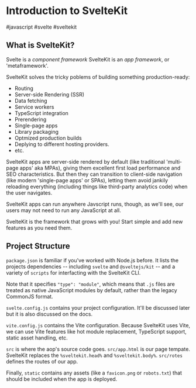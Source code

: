 # Introduction to SvelteKit
#javascript #svelte #sveltekit

## What is SvelteKit?

Svelte is a _component framework_ 
SvelteKit is an _app framework_, or 'metaframework'.

SvelteKit solves the tricky poblems of building something production-ready:
- Routing
- Server-side Rendering (SSR)
- Data fetching
- Service workers
- TypeScript integration
- Prerendering
- Single-page apps
- Library packaging
- Optmized production builds
- Deplying to different hosting providers.
- etc.

SvelteKit apps are server-side rendered by default
(like traditional 'multi-page apps' aka MPAs),
giving them excellent first load performance and SEO characteristics.
But then they can transition to client-side navigation
(like modern 'single-page apps' or SPAs),
letting them avoid jankily reloading everything
(including things like third-party analytics code)
when the user navigates.

SvelteKit apps can run anywhere Javscript runs,
though, as we'll see, our users may not need to run any JavaScript at all.

SvelteKit is the framework that grows with you!
Start simple and add new features as you need them.

## Project Structure

`package.json` is familiar if you've worked with Node.js before.
It lists the projects dependencies -- including `svelte` and `@sveltejs/kit` --
and a variety of `scripts` for interfacting with the SvelteKit CLI.

Note that it specifies `"type": "module"`,
which means that `.js` files are treated as native JavaScript modules by default,
rather than the legacy CommonJS format.

`svelte.config.js` contains your project configuration.
It'll be discussed later but it is also discussed on the docs.

`vite.config.js` contains the Vite configuration.
Because SvelteKit uses Vite, we can use Vite features like
hot module replacement, TypeScript support, static asset handling, etc.

`src` is where the aop's source code goes.
`src/app.html` is our page tempate.
SvelteKit replaces the `%sveltekit.head%` and `%sveltekit.body%`.
`src/rotes` defines the routes of our app.

Finally, `static` contains any assets (like a `favicon.png` or `robots.txt`)
that should be included when the app is deployed.

